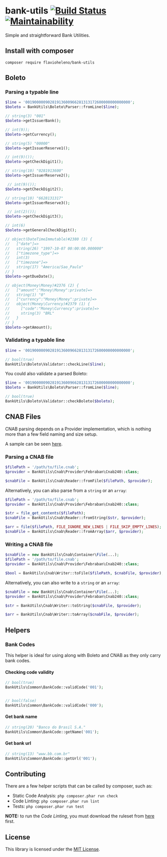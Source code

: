 # bank-utils [![Build Status](https://travis-ci.com/flavioheleno/bank-utils.svg?branch=master)](https://travis-ci.com/flavioheleno/bank-utils) [![Maintainability](https://api.codeclimate.com/v1/badges/d778eb1514509d581876/maintainability)](https://codeclimate.com/github/flavioheleno/bank-utils/maintainability)
Simple and straightforward Bank Utilities.

## Install with composer

```shell
composer require flavioheleno/bank-utils
```

## Boleto

### Parsing a typable line

```php
$line = '00190000090281913600966281313172600000000000000';
$boleto = BankUtils\Boleto\Parser::fromLine($line);

// string(3) "001"
$boleto->getIssuerBank();

// int(9));
$boleto->getCurrency();

// string(5) "00000"
$boleto->getIssuerReserve1();

// int(9)());
$boleto->getCheckDigit1();

// string(10) "0281913600"
$boleto->getIssuerReserve2();

 // int(9)());
$boleto->getCheckDigit2();

// string(10) "6628131317"
$boleto->getIssuerReserve3();

 // int(2)());
$boleto->getCheckDigit3();

// int(6)
$boleto->getGeneralCheckDigit();

// object(DateTimeImmutable)#2380 (3) {
//   ["date"]=>
//   string(26) "1997-10-07 00:00:00.000000"
//   ["timezone_type"]=>
//   int(3)
//   ["timezone"]=>
//   string(17) "America/Sao_Paulo"
// }
$boleto->getDueDate();

// object(Money\Money)#2376 (2) {
//   ["amount":"Money\Money":private]=>
//   string(1) "0"
//   ["currency":"Money\Money":private]=>
//   object(Money\Currency)#2379 (1) {
//     ["code":"Money\Currency":private]=>
//     string(3) "BRL"
//   }
// }
$boleto->getAmount();
```

### Validating a typable line

```php
$line = '00190000090281913600966281313172600000000000000';

// bool(true)
BankUtils\Boleto\Validator::checkLine($line);
```

You could also validate a parsed Boleto:

```php
$line = '00190000090281913600966281313172600000000000000';
$boleto = BankUtils\Boleto\Parser::fromLine($line);

// bool(true)
BankUtils\Boleto\Validator::checkBoleto($boleto);
```

## CNAB Files

CNAB parsing depends on a Provider implementation, which is nothing more than a few field naming and size setup.

A sample can be seen [here](src/Cnab/Provider/Febraban/Cnab240.php).

### Parsing a CNAB file

```php
$filePath = '/path/to/file.cnab';
$provider = BankUtils\Cnab\Provider\Febraban\Cnab240::class;

$cnabFile = BankUtils\Cnab\Reader::fromFile($filePath, $provider);

```

Alternatively, you can also parse from a `string` or an `array`:

```php
$filePath = '/path/to/file.cnab';
$provider = BankUtils\Cnab\Provider\Febraban\Cnab240::class;

$str = file_get_contents($filePath);
$cnabFile = BankUtils\Cnab\Reader::fromString($str, $provider);

$arr = file($filePath, FILE_IGNORE_NEW_LINES | FILE_SKIP_EMPTY_LINES);
$cnabFile = BankUtils\Cnab\Reader::fromArray($arr, $provider);
```

### Writing a CNAB file

```php
$cnabFile = new BankUtils\Cnab\Container\File(...);
$filePath = '/path/to/file.cnab';
$provider = BankUtils\Cnab\Provider\Febraban\Cnab240::class;

$bool = BankUtils\Cnab\Writer::toFile($filePath, $cnabFile, $provider);
```

Alternatively, you can also write to a `string` or an `array`:

```php
$cnabFile = new BankUtils\Cnab\Container\File(...);
$provider = BankUtils\Cnab\Provider\Febraban\Cnab240::class;

$str = BankUtils\Cnab\Writer::toString($cnabFile, $provider);

$arr = BankUtils\Cnab\Writer::toArray($cnabFile, $provider);
```

## Helpers

### Bank Codes

This helper is ideal for using along with Boleto and CNAB as they only carry bank codes.

#### Checking code validity

```php
// bool(true)
BankUtils\Common\BankCode::validCode('001');


// bool(false)
BankUtils\Common\BankCode::validCode('000');
```

#### Get bank name

```php
// string(20) "Banco do Brasil S.A."
BankUtils\Common\BankCode::getName('001');
```

#### Get bank url

```php
// string(13) "www.bb.com.br"
BankUtils\Common\BankCode::getUrl('001');
```

## Contributing

There are a few helper scripts that can be called by composer, such as:

- Static Code Analysis: `php composer.phar run check`
- Code Linting: `php composer.phar run lint`
- Tests: `php composer.phar run test`

**NOTE:** to run the *Code Linting*, you must download the ruleset from [here](https://github.com/flavioheleno/phpcs-ruleset/blob/master/ruleset.xml) first.

## License

This library is licensed under the [MIT License](LICENSE).



